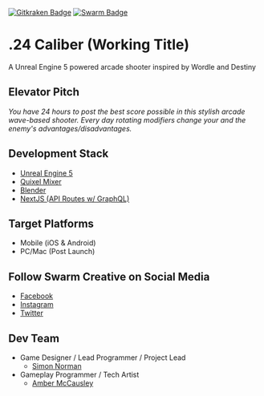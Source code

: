 [![Gitkraken Badge](https://img.shields.io/badge/Repo%20Powered%20By-Gitkraken-teal?style=plastic&logo=gitkraken)](https://www.gitkraken.com/invite/csheW1Ty)
[![Swarm Badge](https://img.shields.io/badge/Powered%20by-Swarm%20Creative-yellowgreen?style=plastic&logo=data:image/png;base64,iVBORw0KGgoAAAANSUhEUgAAAA4AAAAOCAYAAAAfSC3RAAAACXBIWXMAAAsTAAALEwEAmpwYAAAAAXNSR0IArs4c6QAAAARnQU1BAACxjwv8YQUAAACcSURBVHgBrZGxDYMwEEW/QpXOI2SDrJARMgJS+syQDZIRkgmyQRQWQGIBoIQKSqjgW1xhgUEH4klPsq07f+sM7MwLGzH0RC+yVmEbQprRij61jVfaibHsJwSes4K2NKIlvdOE5lCQOanW37jg4GkKpfiPBXyNZ3rDMCTIJW8oMM5T7VRTbWJNP07aAyswS2mWYOa8oUf6xfAV+9ED/7khQ198MsEAAAAASUVORK5CYII=)](https://swarmcreative.co)

# .24 Caliber (Working Title)

A Unreal Engine 5 powered arcade shooter inspired by Wordle and Destiny

## Elevator Pitch

_You have 24 hours to post the best score possible in this stylish arcade wave-based shooter. Every day rotating modifiers change your and the enemy's advantages/disadvantages._

## Development Stack

- [Unreal Engine 5](https://www.unrealengine.com/en-US/blog/unreal-engine-5-is-now-available-in-early-access)
- [Quixel Mixer](https://quixel.com/mixer)
- [Blender](https://www.blender.org/)
- [NextJS (API Routes w/ GraphQL)](https://lyonwj.com/blog/graphql-server-next-js-neo4j-aura-vercel)

## Target Platforms

- Mobile (iOS & Android)
- PC/Mac (Post Launch)

## Follow Swarm Creative on Social Media

- [Facebook](https://www.facebook.com/swarmcreative)
- [Instagram](https://www.instagram.com/swarmcreative/)
- [Twitter](https://twitter.com/SwarmCreative)

## Dev Team

- Game Designer / Lead Programmer / Project Lead
  - [Simon Norman](https://twitter.com/zhymonnorman)
- Gameplay Programmer / Tech Artist
  - [Amber McCausley](https://www.linkedin.com/in/amber-mccausley-07a1b473/)
